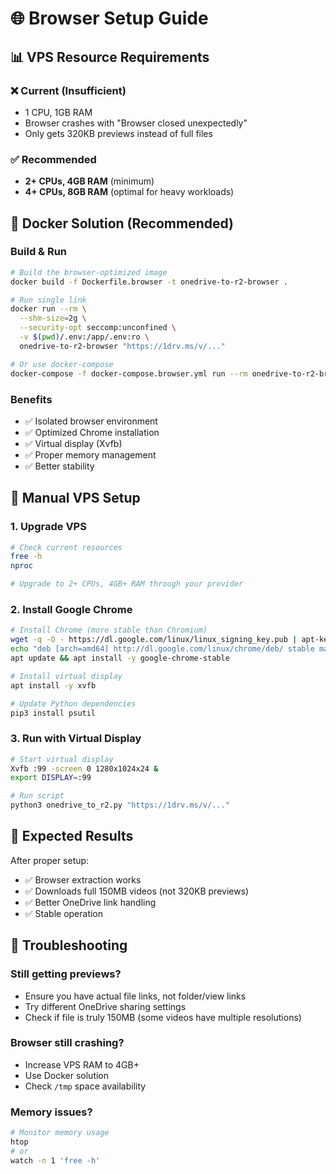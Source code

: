 # 🌐 Browser Setup Guide

## 📊 **VPS Resource Requirements**

### ❌ **Current (Insufficient)**
- 1 CPU, 1GB RAM
- Browser crashes with "Browser closed unexpectedly"
- Only gets 320KB previews instead of full files

### ✅ **Recommended**
- **2+ CPUs, 4GB RAM** (minimum)
- **4+ CPUs, 8GB RAM** (optimal for heavy workloads)

## 🐳 **Docker Solution (Recommended)**

### **Build & Run**
```bash
# Build the browser-optimized image
docker build -f Dockerfile.browser -t onedrive-to-r2-browser .

# Run single link
docker run --rm \
  --shm-size=2g \
  --security-opt seccomp:unconfined \
  -v $(pwd)/.env:/app/.env:ro \
  onedrive-to-r2-browser "https://1drv.ms/v/..."

# Or use docker-compose
docker-compose -f docker-compose.browser.yml run --rm onedrive-to-r2-browser "https://1drv.ms/v/..."
```

### **Benefits**
- ✅ Isolated browser environment
- ✅ Optimized Chrome installation
- ✅ Virtual display (Xvfb)
- ✅ Proper memory management
- ✅ Better stability

## 🔧 **Manual VPS Setup**

### **1. Upgrade VPS**
```bash
# Check current resources
free -h
nproc

# Upgrade to 2+ CPUs, 4GB+ RAM through your provider
```

### **2. Install Google Chrome**
```bash
# Install Chrome (more stable than Chromium)
wget -q -O - https://dl.google.com/linux/linux_signing_key.pub | apt-key add -
echo "deb [arch=amd64] http://dl.google.com/linux/chrome/deb/ stable main" > /etc/apt/sources.list.d/google-chrome.list
apt update && apt install -y google-chrome-stable

# Install virtual display
apt install -y xvfb

# Update Python dependencies
pip3 install psutil
```

### **3. Run with Virtual Display**
```bash
# Start virtual display
Xvfb :99 -screen 0 1280x1024x24 &
export DISPLAY=:99

# Run script
python3 onedrive_to_r2.py "https://1drv.ms/v/..."
```

## 🎯 **Expected Results**

After proper setup:
- ✅ Browser extraction works
- ✅ Downloads full 150MB videos (not 320KB previews)
- ✅ Better OneDrive link handling
- ✅ Stable operation

## 🚨 **Troubleshooting**

### **Still getting previews?**
- Ensure you have actual file links, not folder/view links
- Try different OneDrive sharing settings
- Check if file is truly 150MB (some videos have multiple resolutions)

### **Browser still crashing?**
- Increase VPS RAM to 4GB+
- Use Docker solution
- Check `/tmp` space availability

### **Memory issues?**
```bash
# Monitor memory usage
htop
# or
watch -n 1 'free -h'
``` 